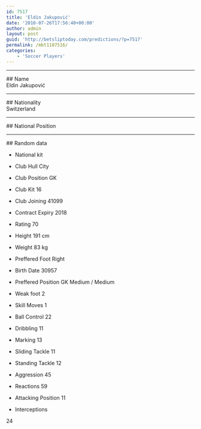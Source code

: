 ```yaml
---
id: 7517
title: 'Eldin Jakupović'
date: '2010-07-26T17:56:40+00:00'
author: admin
layout: post
guid: 'http://betsliptoday.com/predictions/?p=7517'
permalink: /mbt1107516/
categories:
    - 'Soccer Players'
---
```


- - - - - -

\## Name  
 Eldin Jakupović

- - - - - -

\## Nationality  
 Switzerland

- - - - - -

\## National Position

- - - - - -

\## Random data

- National kit
- Club
 Hull City

- Club Position
 GK

- Club Kit
 16

- Club Joining
 41099

- Contract Expiry
 2018

- Rating
 70

- Height
 191 cm

- Weight
 83 kg

- Preffered Foot
 Right

- Birth Date
 30957

- Preffered Position
 GK Medium / Medium

- Weak foot
 2

- Skill Moves
 1

- Ball Control
 22

- Dribbling
 11

- Marking
 13

- Sliding Tackle
 11

- Standing Tackle
 12

- Aggression
 45

- Reactions
 59

- Attacking Position
 11

- Interceptions

 24